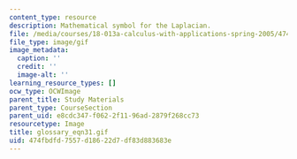 ```yaml
---
content_type: resource
description: Mathematical symbol for the Laplacian.
file: /media/courses/18-013a-calculus-with-applications-spring-2005/474fbdfd7557d18622d7df83d883683e_glossary_eqn31.gif
file_type: image/gif
image_metadata:
  caption: ''
  credit: ''
  image-alt: ''
learning_resource_types: []
ocw_type: OCWImage
parent_title: Study Materials
parent_type: CourseSection
parent_uid: e8cdc347-f062-2f11-96ad-2879f268cc73
resourcetype: Image
title: glossary_eqn31.gif
uid: 474fbdfd-7557-d186-22d7-df83d883683e
---
```

